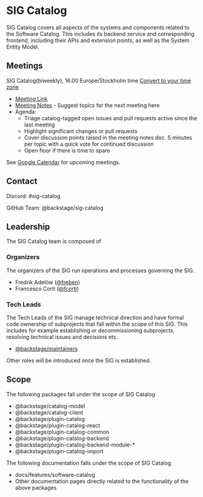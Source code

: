 # SIG Catalog

SIG Catalog covers all aspects of the systems and components related to the Software Catalog. This includes its backend service and corresponding frontend, including their APIs and extension points, as well as the System Entity Model.

## Meetings

SIG Catalog(biweekly), 16.00 Europe/Stockholm time [Convert to your time zone](https://dateful.com/convert/stockholm-sweden?t=16)

- [Meeting Link](#TODO)
- [Meeting Notes](#TODO) - Suggest topics for the next meeting here
- Agenda:
  - Triage catalog-tagged open issues and pull requests active since the last meeting
  - Highlight significant changes or pull requests
  - Cover discussion points raised in the meeting notes doc. 5 minutes per topic with a quick vote for continued discussion
  - Open floor if there is time to spare

See [Google Calendar](#TODO) for upcoming meetings.

## Contact

Discord: #sig-catalog

GitHub Team: @backstage/sig-catalog

## Leadership

The SIG Catalog team is composed of

### Organizers

The organizers of the SIG run operations and processes governing the SIG.

- Fredrik Adelöw ([@freben](https://github.com/freben))
- Francesco Corti ([@fcorti](https://github.com/fcorti))

### Tech Leads

The Tech Leads of the SIG manage technical direction and have formal code ownership of subprojects that fall within the scope of this SIG. This includes for example establishing or decommissioning subprojects, resolving technical issues and decisions etc.

- [@backstage/maintainers](https://github.com/backstage/backstage/blob/master/OWNERS.md#maintainers)

Other roles will be introduced once the SIG is established.

## Scope

The following packages fall under the scope of SIG Catalog

- @backstage/catalog-model
- @backstage/catalog-client
- @backstage/plugin-catalog
- @backstage/plugin-catalog-react
- @backstage/plugin-catalog-common
- @backstage/plugin-catalog-backend
- @backstage/plugin-catalog-backend-module-*
- @backstage/plugin-catalog-import

The following documentation falls under the scope of SIG Catalog

- docs/features/software-catalog
- Other documentation pages directly related to the functionality of the above packages
